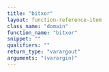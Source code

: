 ```yaml
---
title: "bitxor"
layout: function-reference-item
class_name: "domain"
function_name: "bitxor"
snippet: ""
qualifiers: ""
return_type: "varargout"
arguments: "(varargin)"
---
```


<pre class="help-text"></pre>
